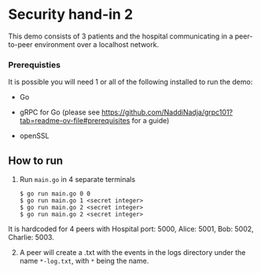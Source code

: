 # Security hand-in 2

This demo consists of 3 patients and the hospital communicating in a peer-to-peer environment over a localhost network. 

### Prerequisties 

It is possible you will need 1 or all of the following installed to run the demo:

- Go

- gRPC for Go (please see https://github.com/NaddiNadja/grpc101?tab=readme-ov-file#prerequisites for a guide)

- openSSL



##  How to run

 1. Run `main.go` in 4 separate terminals

    ```
    $ go run main.go 0 0 
    $ go run main.go 1 <secret integer>
    $ go run main.go 2 <secret integer>
    $ go run main.go 2 <secret integer>
    ```

It is hardcoded for 4 peers with Hospital port: 5000, Alice: 5001, Bob: 5002, Charlie: 5003. 


2. A peer will create a .txt with the events in the logs directory under the name `*-log.txt`, with `*` being the name. 